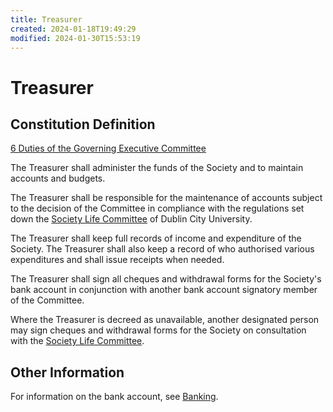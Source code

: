 ```yaml
---
title: Treasurer
created: 2024-01-18T19:49:29
modified: 2024-01-30T15:53:19
---
```


# Treasurer

## Constitution Definition

[6 Duties of the Governing Executive Committee](../../documents/Constitution.md#6%20Duties%20of%20the%20Governing%20Executive%20Committee)

The Treasurer shall administer the funds of the Society and to maintain accounts and budgets.

The Treasurer shall be responsible for the maintenance of accounts subject to the decision of the Committee in compliance with the regulations set down the [Society Life Committee](../../knowledge/student%20life/Society%20Life%20Committee.md) of Dublin City University.

The Treasurer shall keep full records of income and expenditure of the Society. The Treasurer shall also keep a record of who authorised various expenditures and shall issue receipts when needed.

The Treasurer shall sign all cheques and withdrawal forms for the Society's bank account in conjunction with another bank account signatory member of the Committee.

Where the Treasurer is decreed as unavailable, another designated person may sign cheques and withdrawal forms for the Society on consultation with the [Society Life Committee](../../knowledge/student%20life/Society%20Life%20Committee.md).

## Other Information

For information on the bank account, see [Banking](Banking.md).
